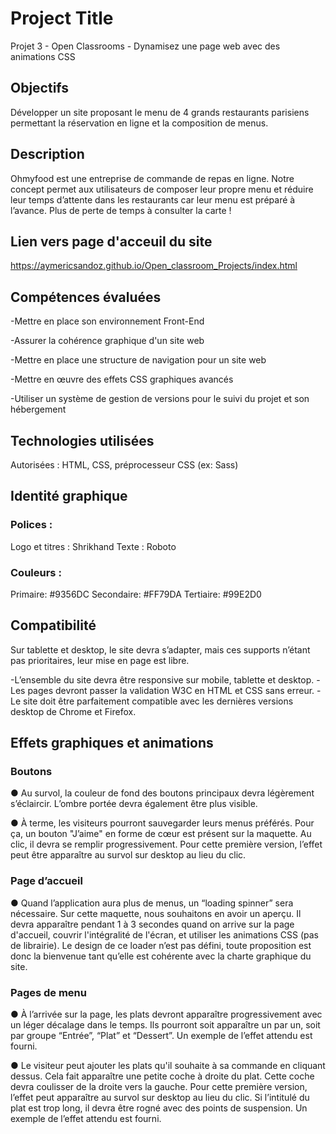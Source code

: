 # Project Title

Projet 3 - Open Classrooms - Dynamisez une page web avec des animations CSS

## Objectifs

Développer un site proposant le menu de 4 grands restaurants parisiens permettant la réservation en ligne et la composition de menus.


## Description

Ohmyfood est une entreprise de commande de repas en ligne. Notre concept permet aux
utilisateurs de composer leur propre menu et réduire leur temps d’attente dans les
restaurants car leur menu est préparé à l’avance. Plus de perte de temps à consulter la carte
!

## Lien vers page d'acceuil du site
https://aymericsandoz.github.io/Open_classroom_Projects/index.html

## Compétences évaluées

-Mettre en place son environnement Front-End 

-Assurer la cohérence graphique d'un site web

-Mettre en place une structure de navigation pour un site web

-Mettre en œuvre des effets CSS graphiques avancés

-Utiliser un système de gestion de versions pour le suivi du projet et son hébergement


## Technologies utilisées
Autorisées : HTML, CSS, préprocesseur CSS (ex: Sass)

## Identité graphique
### Polices :

Logo et titres : Shrikhand
Texte : Roboto

### Couleurs :

Primaire: #9356DC
Secondaire: #FF79DA
Tertiaire: #99E2D0

## Compatibilité

Sur tablette et desktop, le site devra s’adapter, mais ces supports n’étant pas prioritaires,
leur mise en page est libre.

 -L’ensemble du site devra être responsive sur mobile, tablette et desktop.
 -Les pages devront passer la validation W3C en HTML et CSS sans erreur.
 -Le site doit être parfaitement compatible avec les dernières versions desktop de
Chrome et Firefox.

## Effets graphiques et animations

### Boutons
● Au survol, la couleur de fond des boutons principaux devra légèrement s’éclaircir.
L’ombre portée devra également être plus visible.

● À terme, les visiteurs pourront sauvegarder leurs menus préférés. Pour ça, un
bouton "J’aime" en forme de cœur est présent sur la maquette. Au clic, il devra se
remplir progressivement. Pour cette première version, l’effet peut être apparaître au
survol sur desktop au lieu du clic.

### Page d’accueil

● Quand l’application aura plus de menus, un “loading spinner” sera nécessaire. Sur
cette maquette, nous souhaitons en avoir un aperçu. Il devra apparaître pendant 1 à
3 secondes quand on arrive sur la page d'accueil, couvrir l'intégralité de l'écran, et
utiliser les animations CSS (pas de librairie). Le design de ce loader n’est pas défini,
toute proposition est donc la bienvenue tant qu’elle est cohérente avec la charte
graphique du site.

### Pages de menu

● À l’arrivée sur la page, les plats devront apparaître progressivement avec un léger
décalage dans le temps. Ils pourront soit apparaître un par un, soit par groupe
“Entrée”, “Plat” et “Dessert”. Un exemple de l’effet attendu est fourni.

● Le visiteur peut ajouter les plats qu'il souhaite à sa commande en cliquant dessus.
Cela fait apparaître une petite coche à droite du plat. Cette coche devra coulisser de
la droite vers la gauche. Pour cette première version, l’effet peut apparaître au survol
sur desktop au lieu du clic. Si l’intitulé du plat est trop long, il devra être rogné avec
des points de suspension. Un exemple de l’effet attendu est fourni.




